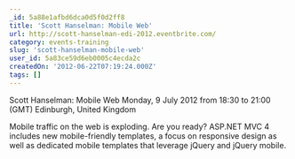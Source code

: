 ```yaml
---
_id: 5a88e1afbd6dca0d5f0d2ff8
title: 'Scott Hanselman: Mobile Web'
url: http://scott-hanselman-edi-2012.eventbrite.com/
category: events-training
slug: 'scott-hanselman-mobile-web'
user_id: 5a83ce59d6eb0005c4ecda2c
createdOn: '2012-06-22T07:19:24.000Z'
tags: []
---
```


Scott Hanselman: Mobile Web
Monday, 9 July 2012 from 18:30 to 21:00 (GMT)
Edinburgh, United Kingdom

Mobile traffic on the web is exploding. Are you ready? ASP.NET MVC 4 includes new mobile-friendly templates, a focus on responsive design as well as dedicated mobile templates that leverage jQuery and jQuery mobile.
